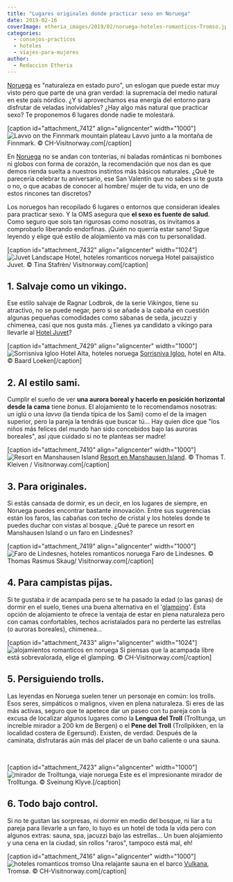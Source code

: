 ```yaml
---
title: "Lugares originales donde practicar sexo en Noruega"
date: 2019-02-16
coverImage: etheria_images/2019/02/noruega-hoteles-romanticos-Tromso.jpg
categories: 
  - consejos-practicos
  - hoteles
  - viajes-para-mujeres
author: 
  - Redaccion Etheria
---
```


[Noruega](https://www.visitnorway.es/que-hacer-en-noruega/atractivos-naturales/auroras-boreales/?utm_medium=banner&utm_source=revista-etheria) 
es "naturaleza en estado puro", un eslogan que puede estar muy visto pero que parte de 
una gran verdad: la supremacía del medio natural en este país nórdico. ¿Y si 
aprovechamos esa energía del entorno para disfrutar de veladas inolvidables? ¿Hay algo 
más natural que practicar sexo? Te proponemos 6 lugares donde nadie te molestará. 

\[caption id="attachment\_7412" align="aligncenter" width="1000"\]![Lavvo on the Finnmark mountain plateau](etheria_images/2019/02/Noruega-hoteles-romanticos-tienda.jpg "Lavvo junto a la montaña de Finnmark.") Lavvo junto a la montaña de Finnmark. © CH-Visitnorway.com\[/caption\]

En [Noruega](https://etheriamagazine.com/2018/12/13/razones-para-viajar-a-noruega/) no se andan con tonterías, ni baladas románticas ni bombones ni globos con forma de corazón, la recomendación que nos dan es que demos rienda suelta a nuestros instintos más básicos naturales. ¿Qué te parecería celebrar tu aniversario, ese San Valentín que no sabes si te gusta o no, o que acabas de conocer al hombre/ mujer de tu vida, en uno de estos rincones tan discretos?

Los noruegos han recopilado 6 lugares o entornos que consideran ideales para practicar sexo. Y la OMS asegura que **el sexo es fuente de salud**. Como seguro que sois tan rigurosas como nosotras, os invitamos a comprobarlo liberando endorfinas. ¡Quién no querría estar sano! Sigue leyendo y elige qué estilo de alojamiento va más con tu personalidad.

\[caption id="attachment\_7432" align="aligncenter" width="1024"\]![Juvet Landscape Hotel, hoteles romanticos noruega](etheria_images/2019/02/noruega-hotel-romantico-Juvet-1024x681.jpg "Hotel paisajístico Juvet.") Hotel paisajístico Juvet. © Tina Stafrèn/ Visitnorway.com\[/caption\]

## 1\. Salvaje como un vikingo.

Ese estilo salvaje de Ragnar Lodbrok, de la serie _Vikingos_, tiene su atractivo, no se puede negar, pero si se añade a la cabaña en cuestión algunas pequeñas comodidades como sábanas de seda, jacuzzi y chimenea, casi que nos gusta más. ¿Tienes ya candidato a vikingo para llevarle al [Hotel Juvet](http://www.juvet.com/the-juvet-hotel/the-hotel)?

\[caption id="attachment\_7429" align="aligncenter" width="1000"\]![Sorrisniva Igloo Hotel Alta, hoteles noruega](etheria_images/2019/02/noruega-hoteles-romanticos-iglu-Hotel-Alta.jpg "Sorrisniva Igloo.") [Sorrisniva Igloo](https://sorrisniva.no/), hotel en Alta. © Baard Loeken\[/caption\]

## 2\. Al estilo sami.

Cumplir el sueño de ver **una aurora boreal y hacerlo en posición horizontal desde la cama** tiene _bonus_. El alojamiento te lo recomendamos nosotras: un iglú o una _lavvo_ (la tienda típica de los Sami) como el de la imagen superior, pero la pareja la tendrás que buscar tú... Hay quien dice que "los niños más felices del mundo han sido concebidos bajo las auroras boreales", así ¡que cuidado si no te planteas ser madre!

\[caption id="attachment\_7410" align="aligncenter" width="1000"\]![Resort en Manshausen Island](etheria_images/2019/02/Noruega-hoteles-romanticos-mannshausen.jpg "Resort en Manshausen Island.") [Resort en Manshausen Island](http://www.manshausen.no/en/). © Thomas T. Kleiven / Visitnorway.com\[/caption\]

## 3\. Para originales.

Si estás cansada de dormir, es un decir, en los lugares de siempre, en Noruega puedes encontrar bastante innovación. Entre sus sugerencias están los faros, las cabañas con techo de cristal y los hoteles donde te puedes duchar con vistas al bosque. ¿Qué te parece un resort en Manshausen Island o un faro en Lindesnes?

\[caption id="attachment\_7419" align="aligncenter" width="1000"\]![Faro de Lindesnes, hoteles romanticos noruega](etheria_images/2019/02/noruega-hoteles-romanticos-faro-lindesnes.jpg "Faro de Lindesnes") Faro de Lindesnes. © Thomas Rasmus Skaug/ Visitnorway.com\[/caption\]

## 4\. Para campistas pijas.

Si te gustaba ir de acampada pero se te ha pasado la edad (o las ganas) de dormir en el suelo, tienes una buena alternativa en el '[glamping](https://www.visitnorway.es/search/?q=glamping&searchLabel=&premiumPartners=)'. Esta opción de alojamiento te ofrece la ventaja de estar en plena naturaleza pero con camas confortables, techos acristalados para no perderte las estrellas (o auroras boreales), chimenea...

\[caption id="attachment\_7433" align="aligncenter" width="1024"\]![alojamientos romanticos en noruega](etheria_images/2019/02/noruega-hoteles-romanticos-bosques-1024x685.jpg "Si piensas que la acampada libre está sobrevalorada, elige el glamping.") Si piensas que la acampada libre está sobrevalorada, elige el glamping. © CH-Visitnorway.com\[/caption\]

## 5\. Persiguiendo trolls.

Las leyendas en Noruega suelen tener un personaje en común: los trolls. Esos seres, simpáticos o malignos, viven en plena naturaleza. Si eres de las más activas, seguro que te apetece dar un paseo con tu pareja con la excusa de localizar algunos lugares como la **Lengua del Troll** (Trolltunga, un increíble mirador a 200 km de Bergen) o el **Pene del Troll** (Trollpikken, en la localidad costera de Egersund). Existen, de verdad. Después de la caminata, disfrutarás aún más del placer de un baño caliente o una sauna.

 

\[caption id="attachment\_7423" align="aligncenter" width="1000"\]![mirador de Trolltunga, viaje noruega](etheria_images/2019/02/noruega-viajes-romanticos-trolltunga.jpg "Este es el impresionante mirador de Trolltunga.") Este es el impresionante mirador de Trolltunga. © Sveinung Klyve.\[/caption\]

## 6\. Todo bajo control.

Si no te gustan las sorpresas, ni dormir en medio del bosque, ni liar a tu pareja para llevarle a un faro, lo tuyo es un hotel de toda la vida pero con algunos extras: sauna, spa, jacuzzi bajo las estrellas... Un buen alojamiento y una cena en la ciudad, sin rollos "raros", tampoco está mal, eh!

\[caption id="attachment\_7416" align="aligncenter" width="1000"\]![hoteles romanticos tromso](etheria_images/2019/02/noruega-hoteles-romanticos-Tromso.jpg "Una relajante sauna en el barco Vulkana.") Una relajante sauna en el barco [Vulkana](https://vulkana.no/), Tromsø. © CH-Visitnorway.com\[/caption\]
